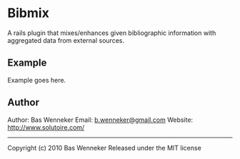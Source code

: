 Bibmix
======
A rails plugin that mixes/enhances given bibliographic information with aggregated data from external sources.

Example
-------
Example goes here.

Author 
-------
Author: Bas Wenneker
Email: <b.wenneker@gmail.com>
Website: http://www.solutoire.com/

* * *
Copyright (c) 2010 Bas Wenneker
Released under the MIT license

